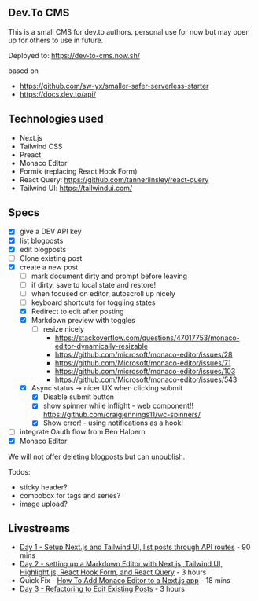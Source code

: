 ## Dev.To CMS

This is a small CMS for dev.to authors. personal use for now but may open up for others to use in future.

Deployed to: https://dev-to-cms.now.sh/

based on

- https://github.com/sw-yx/smaller-safer-serverless-starter
- https://docs.dev.to/api/

## Technologies used

- Next.js
- Tailwind CSS
- Preact
- Monaco Editor
- Formik (replacing React Hook Form)
- React Query: https://github.com/tannerlinsley/react-query
- Tailwind UI: https://tailwindui.com/

## Specs

- [x] give a DEV API key
- [x] list blogposts
- [x] edit blogposts
- [ ] Clone existing post
- [x] create a new post
  - [ ] mark document dirty and prompt before leaving
  - [ ] if dirty, save to local state and restore!
  - [ ] when focused on editor, autoscroll up nicely
  - [ ] keyboard shortcuts for toggling states
  - [x] Redirect to edit after posting
  - [x] Markdown preview with toggles
    - [ ] resize nicely
      - https://stackoverflow.com/questions/47017753/monaco-editor-dynamically-resizable
      - https://github.com/microsoft/monaco-editor/issues/28
      - https://github.com/Microsoft/monaco-editor/issues/71
      - https://github.com/microsoft/monaco-editor/issues/103
      - https://github.com/Microsoft/monaco-editor/issues/543
  - [x] Async status -> nicer UX when clicking submit
    - [x] Disable submit button
    - [x] show spinner while inflight - web component!! https://github.com/craigjennings11/wc-spinners/
    - [x] Show error! - using notifications as a hook!
- [ ] integrate Oauth flow from Ben Halpern
- [x] Monaco Editor

We will not offer deleting blogposts but can unpublish.

Todos:

- sticky header?
- combobox for tags and series?
- image upload?

## Livestreams

- [Day 1 - Setup Next.js and Tailwind UI, list posts through API routes](https://dev.to/swyx/make-your-own-dev-to-cms-livestream-part-1-2ad1) - 90 mins
- [Day 2 - setting up a Markdown Editor with Next.js, Tailwind UI, Highlight.js, React Hook Form, and React Query](https://dev.to/swyx/make-your-own-dev-to-cms-livestream-part-2-6mf) - 3 hours
- Quick Fix - [How To Add Monaco Editor to a Next.js app](https://dev.to/swyx/how-to-add-monaco-editor-to-a-next-js-app-ha3) - 18 mins
- [Day 3 - Refactoring to Edit Existing Posts](https://dev.to/swyx/make-your-own-dev-to-cms-livestream-part-3-c65) - 3 hours
